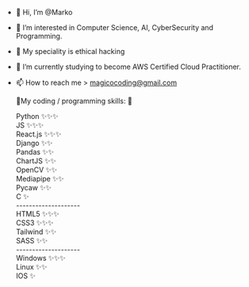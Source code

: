- 👋 Hi, I’m @Marko
- 👀 I’m interested in Computer Science, AI, CyberSecurity and Programming.
- 👀 My speciality is ethical hacking
- 🌱 I’m currently studying to become AWS Certified Cloud Practitioner.
- 📫 How to reach me > magicocoding@gmail.com 

  🌱My coding / programming skills: 🌱
  
  Python      ✨✨✨<br>
  JS          ✨✨✨<br>
  React.js    ✨✨✨<br>
  Django      ✨✨<br>
  Pandas      ✨✨<br>
  ChartJS     ✨✨<br>
  OpenCV      ✨✨<br>
  Mediapipe   ✨✨<br>
  Pycaw       ✨✨<br>
  C           ✨<br>
  --------------------<br>
  HTML5     ✨✨✨<br>
  CSS3      ✨✨✨<br>
  Tailwind  ✨✨<br>
  SASS      ✨✨<br>
  --------------------<br>
  Windows ✨✨✨<br>
  Linux ✨✨<br>
  IOS ✨
  
<!---
Markomanis/Markomanis is a ✨ special ✨ repository because its `README.md` (this file) appears on your GitHub profile.
You can click the Preview link to take a look at your changes.
--->

